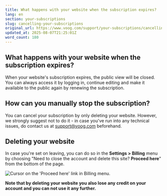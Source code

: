 ```yaml
---
title: What happens with your website when the subscription expires?
lang: en
section: your-subscriptions
slug: cancelling-your-subscriptions
original_url: https://www.voog.com/support/your-subscriptions/cancelling-your-subscriptions
updated_at: 2025-08-07T21:25:01Z
word_count: 180
---
```

## What happens with your website when the subscription expires?

When your website's subscription expires, the public view will be closed. You can always access it by logging in, continue editing and make it available to the public again by renewing the subscription.

## How can you manually stop the subscription?

You can cancel your subscription by only deleting your website. However, we strongly suggest not to do it - in case you've run into any technical issues, do contact us at [support@voog.com](mailto:support@voog.com "support@voog.com") beforehand.

## Deleting your website

In case you're set on leaving, you can do so in the **Settings > Billing** menu by choosing "Need to close the account and delete this site? **Proceed here**" from the bottom of the page.

![Cursor on the 'Proceed here' link in Billing menu.](https://media.voog.com/0000/0036/2183/photos/Deleting_the_website_block.webp "Cursor on the 'Proceed here' link in Billing menu.")

**Note that by deleting your website you also lose any credit on your account and you can not use it any further.**
